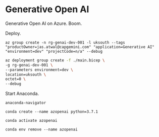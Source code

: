 # Generative Open AI

Generative Open AI on Azure. Boom.

Deploy.

`az group create -n rg-genai-dev-001 -l uksouth --tags "productOwner=jas.atwal@capgemini.com" "application=Generative AI" "environment=dev" "projectCode=n/a" --debug`

```bash
az deployment group create -f ./main.bicep \
-g rg-genai-dev-001 \
--parameters environment=dev \
location=uksouth \
octet=0 \
--debug
```

Start Anaconda.

`anaconda-navigator`

`conda create --name azopenai python=3.7.1`

`conda activate azopenai`

`conda env remove --name azopenai`
